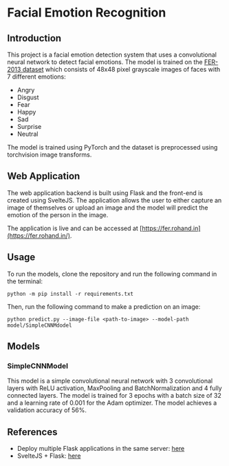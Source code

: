 # Facial Emotion Recognition

## Introduction

This project is a facial emotion detection system that uses a convolutional neural network to detect facial emotions. 
The model is trained on the [FER-2013 dataset](https://www.kaggle.com/c/challenges-in-representation-learning-facial-expression-recognition-challenge/data) which consists of 48x48 pixel grayscale images of faces with 7 different emotions:
- Angry
- Disgust
- Fear
- Happy
- Sad
- Surprise
- Neutral

The model is trained using PyTorch and the dataset is preprocessed using torchvision image transforms.

## Web Application

The web application backend is built using Flask and the front-end is created using SvelteJS. 
The application allows the user to either capture an image of themselves or upload an image and the model will predict the emotion of the person in the image.

The application is live and can be accessed at [https://fer.rohand.in](https://fer.rohand.in/).

## Usage

To run the models, clone the repository and run the following command in the terminal:

```shell
python -m pip install -r requirements.txt
```

Then, run the following command to make a prediction on an image:

```shell
python predict.py --image-file <path-to-image> --model-path model/SimpleCNNMdodel
```

## Models

### SimpleCNNModel

This model is a simple convolutional neural network with 3 convolutional layers with ReLU activation, MaxPooling and BatchNormalization and 4 fully connected layers. 
The model is trained for 3 epochs with a batch size of 32 and a learning rate of 0.001 for the Adam optimizer. 
The model achieves a validation accuracy of 56%.

## References
- Deploy multiple Flask applications in the same server: [here](https://towardsdatascience.com/deploy-multiple-flask-applications-using-nginx-and-gunicorn-16f8f7865497)
- SvelteJS + Flask: [here](https://cabreraalex.medium.com/svelte-js-flask-combining-svelte-with-a-simple-backend-server-d1bc46190ab9)
